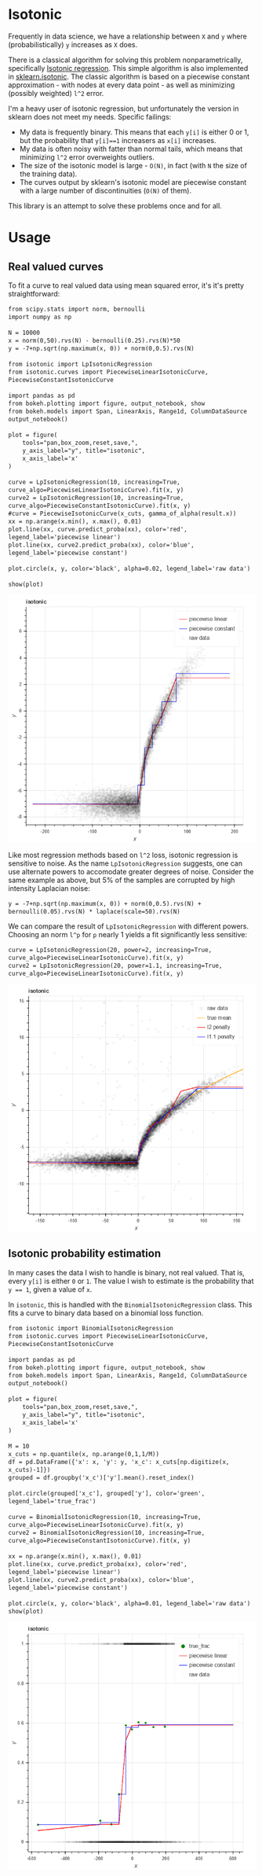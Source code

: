 # Isotonic

Frequently in data science, we have a relationship between `X` and `y` where (probabilistically) `y` increases as `X` does.

There is a classical algorithm for solving this problem nonparametrically, specifically [Isotonic regression](https://en.wikipedia.org/wiki/Isotonic_regression). This simple algorithm is also implemented in [sklearn.isotonic](https://scikit-learn.org/stable/modules/generated/sklearn.isotonic.IsotonicRegression.html). The classic algorithm is based on a piecewise constant approximation - with nodes at every data point - as well as minimizing (possibly weighted) `l^2` error.

I'm a heavy user of isotonic regression, but unfortunately the version in sklearn does not meet my needs. Specific failings:

- My data is frequently binary. This means that each `y[i]` is either 0 or 1, but the probability that `y[i]==1` increasers as `x[i]` increases.
- My data is often noisy with fatter than normal tails, which means that minimizing `l^2` error overweights outliers.
- The size of the isotonic model is large - `O(N)`, in fact (with `N` the size of the training data).
- The curves output by sklearn's isotonic model are piecewise constant with a large number of discontinuities (`O(N)` of them).

This library is an attempt to solve these problems once and for all.

# Usage

## Real valued curves

To fit a curve to real valued data using mean squared error, it's it's pretty straightforward:

    from scipy.stats import norm, bernoulli
    import numpy as np

    N = 10000
    x = norm(0,50).rvs(N) - bernoulli(0.25).rvs(N)*50
    y = -7+np.sqrt(np.maximum(x, 0)) + norm(0,0.5).rvs(N)

    from isotonic import LpIsotonicRegression
    from isotonic.curves import PiecewiseLinearIsotonicCurve, PiecewiseConstantIsotonicCurve

    import pandas as pd
    from bokeh.plotting import figure, output_notebook, show
    from bokeh.models import Span, LinearAxis, Range1d, ColumnDataSource
    output_notebook()

    plot = figure(
        tools="pan,box_zoom,reset,save,",
        y_axis_label="y", title="isotonic",
        x_axis_label='x'
    )

    curve = LpIsotonicRegression(10, increasing=True, curve_algo=PiecewiseLinearIsotonicCurve).fit(x, y)
    curve2 = LpIsotonicRegression(10, increasing=True, curve_algo=PiecewiseConstantIsotonicCurve).fit(x, y)
    #curve = PiecewiseIsotonicCurve(x_cuts, gamma_of_alpha(result.x))
    xx = np.arange(x.min(), x.max(), 0.01)
    plot.line(xx, curve.predict_proba(xx), color='red', legend_label='piecewise linear')
    plot.line(xx, curve2.predict_proba(xx), color='blue', legend_label='piecewise constant')

    plot.circle(x, y, color='black', alpha=0.02, legend_label='raw data')

    show(plot)

![Simple plot](img/regular_isotonic.png)

Like most regression methods based on `l^2` loss, isotonic regression is sensitive to noise. As the name `LpIsotonicRegression` suggests, one can use alternate powers to accomodate greater degrees of noise. Consider the same example as above, but 5% of the samples are corrupted by high intensity Laplacian noise:

    y = -7+np.sqrt(np.maximum(x, 0)) + norm(0,0.5).rvs(N) + bernoulli(0.05).rvs(N) * laplace(scale=50).rvs(N)

We can compare the result of `LpIsotonicRegression` with different powers. Choosing an norm `l^p` for `p` nearly 1 yields a fit significantly less sensitive:

    curve = LpIsotonicRegression(20, power=2, increasing=True, curve_algo=PiecewiseLinearIsotonicCurve).fit(x, y)
    curve2 = LpIsotonicRegression(20, power=1.1, increasing=True, curve_algo=PiecewiseLinearIsotonicCurve).fit(x, y)

![Simple plot](img/fat_noise.png)

## Isotonic probability estimation

In many cases the data I wish to handle is binary, not real valued. That is, every `y[i]` is either `0` or `1`. The value I wish to estimate is the probability that `y == 1`, given a value of `x`.

In `isotonic`, this is handled with the `BinomialIsotonicRegression` class. This fits a curve to binary data based on a binomial loss function.


    from isotonic import BinomialIsotonicRegression
    from isotonic.curves import PiecewiseLinearIsotonicCurve, PiecewiseConstantIsotonicCurve

    import pandas as pd
    from bokeh.plotting import figure, output_notebook, show
    from bokeh.models import Span, LinearAxis, Range1d, ColumnDataSource
    output_notebook()

    plot = figure(
        tools="pan,box_zoom,reset,save,",
        y_axis_label="y", title="isotonic",
        x_axis_label='x'
    )

    M = 10
    x_cuts = np.quantile(x, np.arange(0,1,1/M))
    df = pd.DataFrame({'x': x, 'y': y, 'x_c': x_cuts[np.digitize(x, x_cuts)-1]})
    grouped = df.groupby('x_c')['y'].mean().reset_index()

    plot.circle(grouped['x_c'], grouped['y'], color='green', legend_label='true_frac')

    curve = BinomialIsotonicRegression(10, increasing=True, curve_algo=PiecewiseLinearIsotonicCurve).fit(x, y)
    curve2 = BinomialIsotonicRegression(10, increasing=True, curve_algo=PiecewiseConstantIsotonicCurve).fit(x, y)

    xx = np.arange(x.min(), x.max(), 0.01)
    plot.line(xx, curve.predict_proba(xx), color='red', legend_label='piecewise linear')
    plot.line(xx, curve2.predict_proba(xx), color='blue', legend_label='piecewise constant')

    plot.circle(x, y, color='black', alpha=0.01, legend_label='raw data')
    show(plot)

![Simple binomial plot](img/binomial_isotonic.png)
